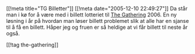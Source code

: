 [[!meta  title="TG Billetter"]]
[[!meta  date="2005-12-10 22:49:27"]]
Da står man i kø for å være med i billett lotteriet til <a href="http://gathering.org/">The Gathering</a> 2006. En ny løsning i år på hvordan man løser billett problemet slik at alle har en sjanse til å få en billett. Håper jeg og fruen er så heldige at vi får billett til neste år også.

[[!tag  the-gathering]]